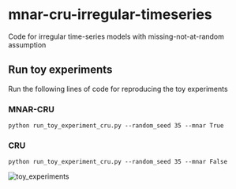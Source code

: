 # mnar-cru-irregular-timeseries
Code for irregular time-series models with missing-not-at-random assumption

## Run toy experiments
Run the following lines of code for reproducing the toy experiments

### MNAR-CRU
`python run_toy_experiment_cru.py --random_seed 35 --mnar True`

### CRU 
`python run_toy_experiment_cru.py --random_seed 35 --mnar False`

![toy_experiments](https://github.com/tufts-ml/mnar-cru-irregular-timeseries/blob/main/toydata_extrapolation.png)
